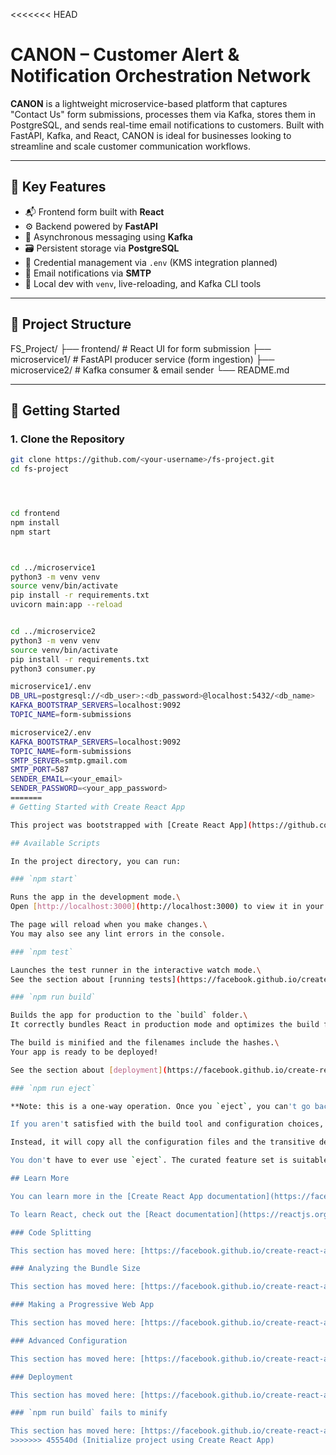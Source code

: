 <<<<<<< HEAD
# CANON – Customer Alert & Notification Orchestration Network

**CANON** is a lightweight microservice-based platform that captures "Contact Us" form submissions, processes them via Kafka, stores them in PostgreSQL, and sends real-time email notifications to customers. Built with FastAPI, Kafka, and React, CANON is ideal for businesses looking to streamline and scale customer communication workflows.

---

## 🔧 Key Features

- 📬 Frontend form built with **React**
- ⚙️ Backend powered by **FastAPI**
- 🧵 Asynchronous messaging using **Kafka**
- 🗃️ Persistent storage via **PostgreSQL**
- 🔐 Credential management via `.env` (KMS integration planned)
- 📧 Email notifications via **SMTP**
- 🧪 Local dev with `venv`, live-reloading, and Kafka CLI tools

---

## 📁 Project Structure

FS_Project/
├── frontend/         # React UI for form submission
├── microservice1/    # FastAPI producer service (form ingestion)
├── microservice2/    # Kafka consumer & email sender
└── README.md


---

## 🚀 Getting Started

### 1. Clone the Repository

```bash
git clone https://github.com/<your-username>/fs-project.git
cd fs-project




cd frontend
npm install
npm start



cd ../microservice1
python3 -m venv venv
source venv/bin/activate
pip install -r requirements.txt
uvicorn main:app --reload


cd ../microservice2
python3 -m venv venv
source venv/bin/activate
pip install -r requirements.txt
python3 consumer.py

microservice1/.env
DB_URL=postgresql://<db_user>:<db_password>@localhost:5432/<db_name>
KAFKA_BOOTSTRAP_SERVERS=localhost:9092
TOPIC_NAME=form-submissions

microservice2/.env
KAFKA_BOOTSTRAP_SERVERS=localhost:9092
TOPIC_NAME=form-submissions
SMTP_SERVER=smtp.gmail.com
SMTP_PORT=587
SENDER_EMAIL=<your_email>
SENDER_PASSWORD=<your_app_password>
=======
# Getting Started with Create React App

This project was bootstrapped with [Create React App](https://github.com/facebook/create-react-app).

## Available Scripts

In the project directory, you can run:

### `npm start`

Runs the app in the development mode.\
Open [http://localhost:3000](http://localhost:3000) to view it in your browser.

The page will reload when you make changes.\
You may also see any lint errors in the console.

### `npm test`

Launches the test runner in the interactive watch mode.\
See the section about [running tests](https://facebook.github.io/create-react-app/docs/running-tests) for more information.

### `npm run build`

Builds the app for production to the `build` folder.\
It correctly bundles React in production mode and optimizes the build for the best performance.

The build is minified and the filenames include the hashes.\
Your app is ready to be deployed!

See the section about [deployment](https://facebook.github.io/create-react-app/docs/deployment) for more information.

### `npm run eject`

**Note: this is a one-way operation. Once you `eject`, you can't go back!**

If you aren't satisfied with the build tool and configuration choices, you can `eject` at any time. This command will remove the single build dependency from your project.

Instead, it will copy all the configuration files and the transitive dependencies (webpack, Babel, ESLint, etc) right into your project so you have full control over them. All of the commands except `eject` will still work, but they will point to the copied scripts so you can tweak them. At this point you're on your own.

You don't have to ever use `eject`. The curated feature set is suitable for small and middle deployments, and you shouldn't feel obligated to use this feature. However we understand that this tool wouldn't be useful if you couldn't customize it when you are ready for it.

## Learn More

You can learn more in the [Create React App documentation](https://facebook.github.io/create-react-app/docs/getting-started).

To learn React, check out the [React documentation](https://reactjs.org/).

### Code Splitting

This section has moved here: [https://facebook.github.io/create-react-app/docs/code-splitting](https://facebook.github.io/create-react-app/docs/code-splitting)

### Analyzing the Bundle Size

This section has moved here: [https://facebook.github.io/create-react-app/docs/analyzing-the-bundle-size](https://facebook.github.io/create-react-app/docs/analyzing-the-bundle-size)

### Making a Progressive Web App

This section has moved here: [https://facebook.github.io/create-react-app/docs/making-a-progressive-web-app](https://facebook.github.io/create-react-app/docs/making-a-progressive-web-app)

### Advanced Configuration

This section has moved here: [https://facebook.github.io/create-react-app/docs/advanced-configuration](https://facebook.github.io/create-react-app/docs/advanced-configuration)

### Deployment

This section has moved here: [https://facebook.github.io/create-react-app/docs/deployment](https://facebook.github.io/create-react-app/docs/deployment)

### `npm run build` fails to minify

This section has moved here: [https://facebook.github.io/create-react-app/docs/troubleshooting#npm-run-build-fails-to-minify](https://facebook.github.io/create-react-app/docs/troubleshooting#npm-run-build-fails-to-minify)
>>>>>>> 455540d (Initialize project using Create React App)
